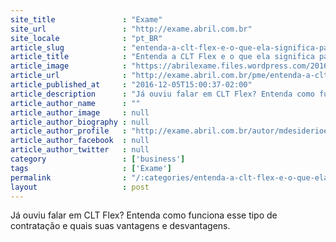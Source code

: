 ```yaml
---
site_title               : "Exame"
site_url                 : "http://exame.abril.com.br"
site_locale              : "pt_BR"
article_slug             : "entenda-a-clt-flex-e-o-que-ela-significa-para-empresa-e-empregado"
article_title            : "Entenda a CLT Flex e o que ela significa para empresa e empregado"
article_image            : "https://abrilexame.files.wordpress.com/2016/09/size_960_16_9_carteira169.jpg?quality=70&strip=all&w=960"
article_url              : "http://exame.abril.com.br/pme/entenda-a-clt-flex-e-o-que-ela-significa-para-empresa-e-empregado/"
article_published_at     : "2016-12-05T15:00:37-02:00"
article_description      : "Já ouviu falar em CLT Flex? Entenda como funciona esse tipo de contratação e quais suas vantagens e desvantagens."
article_author_name      : ""
article_author_image     : null
article_author_biography : null
article_author_profile   : "http://exame.abril.com.br/autor/mdesiderioexame/"
article_author_facebook  : null
article_author_twitter   : null
category                 : ['business']
tags                     : ['Exame']
permalink                : "/:categories/entenda-a-clt-flex-e-o-que-ela-significa-para-empresa-e-empregado/"
layout                   : post
---
```


Já ouviu falar em CLT Flex? Entenda como funciona esse tipo de contratação e quais suas vantagens e desvantagens.
